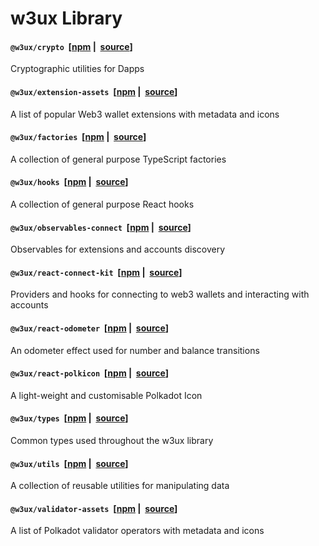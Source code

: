 # w3ux Library

#### `@w3ux/crypto`&nbsp; [[npm](https://www.npmjs.com/package/@w3ux/crypto)&nbsp;|&nbsp; [source](https://github.com/w3ux/w3ux-library/tree/main/library/crypto)]

Cryptographic utilities for Dapps

#### `@w3ux/extension-assets`&nbsp; [[npm](https://www.npmjs.com/package/@w3ux/extension-assets)&nbsp;|&nbsp; [source](https://github.com/w3ux/w3ux-library/tree/main/library/extension-assets)]

A list of popular Web3 wallet extensions with metadata and icons

#### `@w3ux/factories`&nbsp; [[npm](https://www.npmjs.com/package/@w3ux/factories)&nbsp;|&nbsp; [source](https://github.com/w3ux/w3ux-library/tree/main/library/factories)]

A collection of general purpose TypeScript factories

#### `@w3ux/hooks`&nbsp; [[npm](https://www.npmjs.com/package/@w3ux/hooks)&nbsp;|&nbsp; [source](https://github.com/w3ux/w3ux-library/tree/main/library/hooks)]

A collection of general purpose React hooks

#### `@w3ux/observables-connect`&nbsp; [[npm](https://www.npmjs.com/package/@w3ux/observables-connect)&nbsp;|&nbsp; [source](https://github.com/w3ux/w3ux-library/tree/main/library/observables-connect)]

Observables for extensions and accounts discovery

#### `@w3ux/react-connect-kit`&nbsp; [[npm](https://www.npmjs.com/package/@w3ux/react-connect-kit)&nbsp;|&nbsp; [source](https://github.com/w3ux/w3ux-library/tree/main/library/react-connect-kit)]

Providers and hooks for connecting to web3 wallets and interacting with accounts

#### `@w3ux/react-odometer`&nbsp; [[npm](https://www.npmjs.com/package/@w3ux/react-odometer)&nbsp;|&nbsp; [source](https://github.com/w3ux/w3ux-library/tree/main/library/react-odometer)]

An odometer effect used for number and balance transitions

#### `@w3ux/react-polkicon`&nbsp; [[npm](https://www.npmjs.com/package/@w3ux/react-polkicon)&nbsp;|&nbsp; [source](https://github.com/w3ux/w3ux-library/tree/main/library/react-polkicon)]

A light-weight and customisable Polkadot Icon

#### `@w3ux/types`&nbsp; [[npm](https://www.npmjs.com/package/@w3ux/types)&nbsp;|&nbsp; [source](https://github.com/w3ux/w3ux-library/tree/main/library/types)]

Common types used throughout the w3ux library

#### `@w3ux/utils`&nbsp; [[npm](https://www.npmjs.com/package/@w3ux/utils)&nbsp;|&nbsp; [source](https://github.com/w3ux/w3ux-library/tree/main/library/utils)]

A collection of reusable utilities for manipulating data

#### `@w3ux/validator-assets`&nbsp; [[npm](https://www.npmjs.com/package/@w3ux/validator-assets)&nbsp;|&nbsp; [source](https://github.com/w3ux/w3ux-library/tree/main/library/validator-assets)]

A list of Polkadot validator operators with metadata and icons
